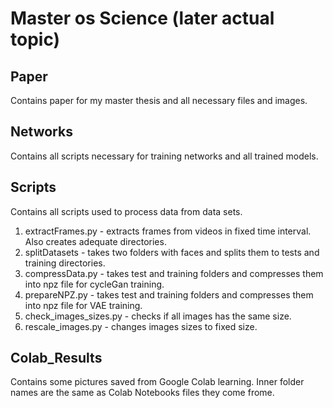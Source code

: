 # Master os Science (later actual topic)
## Paper
Contains paper for my master thesis and all necessary files and images.

## Networks
Contains all scripts necessary for training networks and all trained models.

## Scripts
Contains all scripts used to process data from data sets.

1. extractFrames.py - extracts frames from videos in fixed time interval. Also creates adequate directories.
2. splitDatasets - takes two folders with faces and splits them to tests and training directories.
3. compressData.py - takes test and training folders and compresses them into npz file for cycleGan training.
4. prepareNPZ.py - takes test and training folders and compresses them into npz file for VAE training.
5. check_images_sizes.py - checks if all images has the same size.
6. rescale_images.py - changes images sizes to fixed size.

## Colab_Results
Contains some pictures saved from Google Colab learning. Inner folder names are the same as Colab Notebooks files they come frome. 